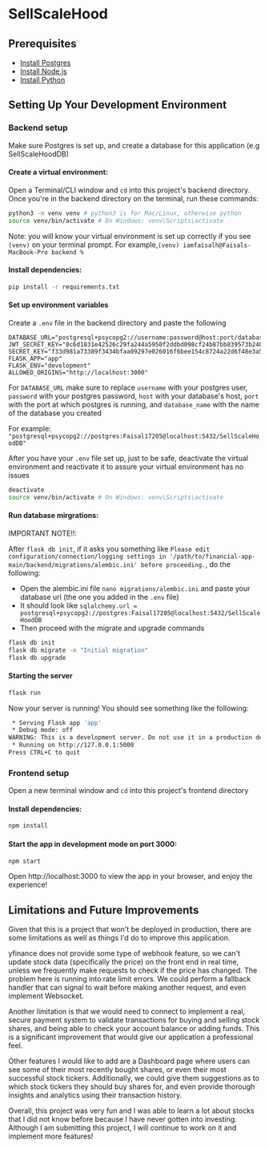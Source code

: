 # SellScaleHood

## Prerequisites

- [Install Postgres](https://www.postgresql.org/download/)
- [Install Node.js](https://nodejs.org/en/download/)
- [Install Python](https://www.python.org/downloads/)

## Setting Up Your Development Environment

### Backend setup

Make sure Postgres is set up, and create a database for this application (e.g SellScaleHoodDB)

#### Create a virtual environment:

Open a Terminal/CLI window and `cd` into this project's backend directory. Once you're in the backend directory on the terminal, run these commands:

```bash
python3 -m venv venv # python3 is for Mac/Linux, otherwise python
source venv/bin/activate # On Windows: venv\Scripts\activate
```

Note: you will know your virtual environment is set up correctly if you see `(venv)` on your terminal prompt. For example,`(venv) iamfaisalh@Faisals-MacBook-Pro backend % `

#### Install dependencies:

```bash
pip install -r requirements.txt
```

#### Set up environment variables

Create a `.env` file in the backend directory and paste the following

```
DATABASE_URL="postgresql+psycopg2://username:password@host:port/database_name"
JWT_SECRET_KEY="0c6d1831e42526c29fa244a5950f2ddbd098cf24b87bb839573b24877f707de6"
SECRET_KEY="f33d981a73389f3434bfaa09297e026016f6bee154c8724a22d6f48e3a502f04"
FLASK_APP="app"
FLASK_ENV="development"
ALLOWED_ORIGINS="http://localhost:3000"
```

For `DATABASE_URL` make sure to replace `username` with your postgres user, `password` with your postgres password, `host` with your database's host, `port` with the port at which postgres is running, and `database_name` with the name of the database you created

For example: `"postgresql+psycopg2://postgres:Faisal17205@localhost:5432/SellScaleHoodDB"`

After you have your `.env` file set up, just to be safe, deactivate the virtual environment and reactivate it to assure your virtual environment has no issues

```bash
deactivate
source venv/bin/activate # On Windows: venv\Scripts\activate
```

#### Run database mirgrations:

IMPORTANT NOTE!!:

After `flask db init`, if it asks you something like `Please edit configuration/connection/logging settings in '/path/to/financial-app-main/backend/migrations/alembic.ini' before proceeding.`, do the following:
  - Open the alembic.ini file `nano migrations/alembic.ini` and paste your database url (the one you added in the `.env` file)
  - It should look like `sqlalchemy.url = postgresql+psycopg2://postgres:Faisal17205@localhost:5432/SellScaleHoodDB`
  - Then proceed with the migrate and upgrade commands

```bash
flask db init
flask db migrate -m "Initial migration"
flask db upgrade
```

#### Starting the server

```bash
flask run
```

Now your server is running! You should see something like the following:

```bash
 * Serving Flask app 'app'
 * Debug mode: off
WARNING: This is a development server. Do not use it in a production deployment. Use a production WSGI server instead.
 * Running on http://127.0.0.1:5000
Press CTRL+C to quit
```

### Frontend setup

Open a new terminal window and `cd` into this project's frontend directory

#### Install dependencies:

```bash
npm install
```

#### Start the app in development mode on port 3000:

```bash
npm start
```

Open http://localhost:3000 to view the app in your browser, and enjoy the experience!

## Limitations and Future Improvements

Given that this is a project that won't be deployed in production, there are some limitations as well as things I'd do to improve this application.

yfinance does not provide some type of webhook feature, so we can't update stock data (specifically the price) on the front end in real time, unless we frequently make requests to check if the price has changed. The problem here is running into rate limit errors. We could perform a fallback handler that can signal to wait before making another request, and even implement Websocket.

Another limitation is that we would need to connect to implement a real, secure payment system to validate transactions for buying and selling stock shares, and being able to check your account balance or adding funds. This is a significant improvement that would give our application a professional feel.

Other features I would like to add are a Dashboard page where users can see some of their most recently bought shares, or even their most successful stock tickers. Additionally, we could give them suggestions as to which stock tickers they should buy shares for, and even provide thorough insights and analytics using their transaction history.

Overall, this project was very fun and I was able to learn a lot about stocks that I did not know before because I have never gotten into investing. Although I am submitting this project, I will continue to work on it and implement more features!
